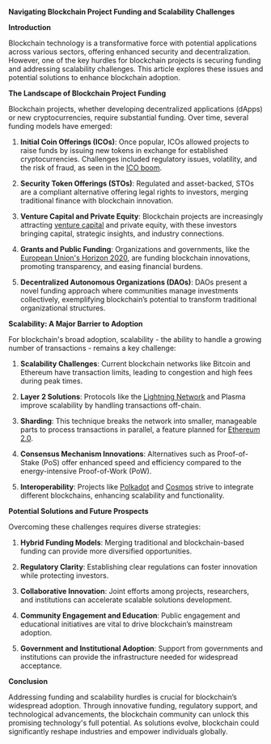 **Navigating Blockchain Project Funding and Scalability Challenges**

**Introduction**

Blockchain technology is a transformative force with potential applications across various sectors, offering enhanced security and decentralization. However, one of the key hurdles for blockchain projects is securing funding and addressing scalability challenges. This article explores these issues and potential solutions to enhance blockchain adoption.

**The Landscape of Blockchain Project Funding**

Blockchain projects, whether developing decentralized applications (dApps) or new cryptocurrencies, require substantial funding. Over time, several funding models have emerged:

1. **Initial Coin Offerings (ICOs)**: Once popular, ICOs allowed projects to raise funds by issuing new tokens in exchange for established cryptocurrencies. Challenges included regulatory issues, volatility, and the risk of fraud, as seen in the [ICO boom](https://en.wikipedia.org/wiki/Initial_coin_offering).

2. **Security Token Offerings (STOs)**: Regulated and asset-backed, STOs are a compliant alternative offering legal rights to investors, merging traditional finance with blockchain innovation.

3. **Venture Capital and Private Equity**: Blockchain projects are increasingly attracting [venture capital](https://www.investopedia.com/terms/v/venturecapital.asp) and private equity, with these investors bringing capital, strategic insights, and industry connections.

4. **Grants and Public Funding**: Organizations and governments, like the [European Union's Horizon 2020](https://ec.europa.eu/programmes/horizon2020/), are funding blockchain innovations, promoting transparency, and easing financial burdens.

5. **Decentralized Autonomous Organizations (DAOs)**: DAOs present a novel funding approach where communities manage investments collectively, exemplifying blockchain’s potential to transform traditional organizational structures.

**Scalability: A Major Barrier to Adoption**

For blockchain's broad adoption, scalability - the ability to handle a growing number of transactions - remains a key challenge:

1. **Scalability Challenges**: Current blockchain networks like Bitcoin and Ethereum have transaction limits, leading to congestion and high fees during peak times.

2. **Layer 2 Solutions**: Protocols like the [Lightning Network](https://www.bitcoinlightning.com/) and Plasma improve scalability by handling transactions off-chain.

3. **Sharding**: This technique breaks the network into smaller, manageable parts to process transactions in parallel, a feature planned for [Ethereum 2.0](https://ethereum.org/en/eth2/).

4. **Consensus Mechanism Innovations**: Alternatives such as Proof-of-Stake (PoS) offer enhanced speed and efficiency compared to the energy-intensive Proof-of-Work (PoW).

5. **Interoperability**: Projects like [Polkadot](https://polkadot.network/) and [Cosmos](https://cosmos.network/) strive to integrate different blockchains, enhancing scalability and functionality.

**Potential Solutions and Future Prospects**

Overcoming these challenges requires diverse strategies:

1. **Hybrid Funding Models**: Merging traditional and blockchain-based funding can provide more diversified opportunities.

2. **Regulatory Clarity**: Establishing clear regulations can foster innovation while protecting investors.

3. **Collaborative Innovation**: Joint efforts among projects, researchers, and institutions can accelerate scalable solutions development.

4. **Community Engagement and Education**: Public engagement and educational initiatives are vital to drive blockchain’s mainstream adoption.

5. **Government and Institutional Adoption**: Support from governments and institutions can provide the infrastructure needed for widespread acceptance.

**Conclusion**

Addressing funding and scalability hurdles is crucial for blockchain’s widespread adoption. Through innovative funding, regulatory support, and technological advancements, the blockchain community can unlock this promising technology's full potential. As solutions evolve, blockchain could significantly reshape industries and empower individuals globally.